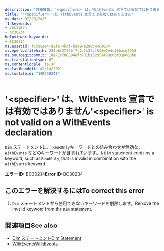 ```yaml
---
description: "詳細情報: '<specifier>' は、WithEvents 宣言では有効ではありません"
title: "'<specifier>' は、WithEvents 宣言では有効ではありません"
ms.date: 07/20/2015
f1_keywords:
- vbc30234
- bc30234
helpviewer_keywords:
- BC30234
ms.assetid: f7c9e2e4-d2f6-4bcf-bea9-a290c4c64804
ms.openlocfilehash: 599b88571f0f7c5c515fcfb66e0a4c28bace7639
ms.sourcegitcommit: 10e719780594efc781b15295e499c66f316068b8
ms.translationtype: HT
ms.contentlocale: ja-JP
ms.lasthandoff: 02/14/2021
ms.locfileid: "100469241"
---
```

# <a name="specifier-is-not-valid-on-a-withevents-declaration"></a><span data-ttu-id="4b4ab-103">'\<specifier>' は、WithEvents 宣言では有効ではありません</span><span class="sxs-lookup"><span data-stu-id="4b4ab-103">'\<specifier>' is not valid on a WithEvents declaration</span></span>

<span data-ttu-id="4b4ab-104">`Dim` ステートメントに、 `ReadOnly`キーワードとの組み合わせが無効な、 `WithEvents` などのキーワードが含まれています。</span><span class="sxs-lookup"><span data-stu-id="4b4ab-104">A `Dim` statement contains a keyword, such as `ReadOnly`, that is invalid in combination with the `WithEvents` keyword.</span></span>  
  
 <span data-ttu-id="4b4ab-105">**エラー ID:** BC30234</span><span class="sxs-lookup"><span data-stu-id="4b4ab-105">**Error ID:** BC30234</span></span>  
  
## <a name="to-correct-this-error"></a><span data-ttu-id="4b4ab-106">このエラーを解決するには</span><span class="sxs-lookup"><span data-stu-id="4b4ab-106">To correct this error</span></span>  
  
1. <span data-ttu-id="4b4ab-107">`Dim` ステートメントから使用できないキーワードを削除します。</span><span class="sxs-lookup"><span data-stu-id="4b4ab-107">Remove the invalid keyword from the `Dim` statement.</span></span>  
  
## <a name="see-also"></a><span data-ttu-id="4b4ab-108">関連項目</span><span class="sxs-lookup"><span data-stu-id="4b4ab-108">See also</span></span>

- [<span data-ttu-id="4b4ab-109">Dim ステートメント</span><span class="sxs-lookup"><span data-stu-id="4b4ab-109">Dim Statement</span></span>](../language-reference/statements/dim-statement.md)
- [<span data-ttu-id="4b4ab-110">WithEvents</span><span class="sxs-lookup"><span data-stu-id="4b4ab-110">WithEvents</span></span>](../language-reference/modifiers/withevents.md)

